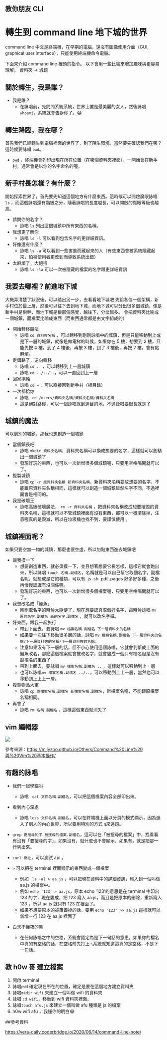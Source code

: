## 教你朋友 CLI


# 轉生到 command line 地下城的世界 

command line 中文是終端機，在早期的電腦，還沒有圖像使用介面（GUI, graphical user interface），只能使用終端機命令電腦。

下面來介紹 command line 裡頭的指令。
以下會用一些比喻來增加趣味與更容易理解。
資料夾 -> 城鎮

## 關於轉生，我是誰？

* 我是誰？
	*  在詠唱前，先問問系統系統，世界上誰是最美麗的女人，然後詠唱`whoami`，系統就會告訴你了。😂

## 轉生降臨，我在哪？

首先我們已經轉生到電腦裡面的世界了，到了陌生環境，當然要先確認我們在哪？這時候要詠唱 `pwd`。

* `pwd` ，終端機會列印出現在所在位置（在哪個資料夾裡面），一開始會在新手村，通常會是以你的名字命名的喔。

## 新手村長怎樣？有什麼？

開始探索世界了，首先要先知道這個地方有什麼東西。這時候可以開啟魔眼詠唱 `ls` ，而這個詠唱還有階級之分，隨著詠唱的長度越長，可以開啟的魔眼等級也越高。

* 請問你的名字？
	* 詠唱 `ls` 列出這個城鎮中所有東西的名稱。
* 我想更了解你
	* 詠唱 `ls -l` 可以看到包含名字的更詳細資訊。
* 好像還有什麼？
	*  詠唱 `ls -a` 可以看到一些害羞而藏起來的人（有些東西會被系統隱藏起來，怕被使用者更改到而導致系統出錯）
* 太麻煩了，大絕招
	* 詠唱 `ls -la` 可以一次被隱藏的檔案的名字跟更詳細資訊

## 我要去哪裡？前進地下城

大概弄清楚了狀況後，可以踏出另一步，去看看地下城吧
先給各位一個架構，新手村位於最上層，然後可以往下去到地下城，而地下城可以分出很多個城鎮，像是新手村是樹幹，而地下城是根部個感覺，越往下，分岔越多。
會把資料夾比喻成一個城鎮，而檔案比喻成東西（而東西通常都是由文字組成的）

* 開始轉移魔法
	* 詠唱 `cd 資料夾名稱` ，可以轉移到剛剛詠唱中的城鎮，但是只能移動到上或是下一層的城鎮，就像是做電梯的時候，如果你在 5 樓，想要到 2 樓，只能先按 4 樓，到了 4 樓後，再按 3 樓，到了 3 樓後，再按 2 樓，會有點麻煩。
*  走錯路了，逆向轉移
	* 詠唱 `cd ..` ，可以轉移到上一層城鎮
	* 詠唱 `cd ../../..`，可以一直回到上一層
* 回家捲軸
	* 詠唱 `cd ~` ，可以直接回到新手村（根目錄）
* 一次都給你
	* 	詠唱 ` cd /users/資料夾名稱/資料夾名稱/資料夾名稱`
	*  這是絕對路徑，可以一個詠唱就到達目的地，不過詠唱要很長就是了


## 城鎮的魔法
可以到別的城鎮，那我也想創造一個城鎮

* 當個鎮長吧
	* 詠唱 `mkdir 資料夾名稱`，資料夾名稱可以換成想要的名字，這樣就可以創糙出一個城鎮了
	*  發現好玩的東西，也可以一次新增很多個城鎮喔，只要用空格隔開就可以了。
* 複製城鎮
	* 詠唱 `cp -r 原資料夾名稱 新資料夾名稱`，新資料夾名稱要放想要的名字，不能跟原資料夾名稱相同，這樣就可以創造一個城鎮雖然名字不同，不過裡面會是相同的。
*  我是破壞王
	* 詠唱高級破壞魔法， `rm -r 資料夾名稱` ，把資料夾名稱改成想要摧毀的資料夾名稱，這樣就可以不管城鎮裡面有沒有東西，都可以一概清除掉，注意喔真的是毀滅，所以在垃圾桶也找不到，要謹慎使用 。

## 城鎮裡面呢？
如果只要空無一物的城鎮，那麼也很空虛，所以加點東西進去城鎮吧

* 讓我摸一下
	* 想要創造東西，就必須摸一下，並且想著想要它長怎樣，這樣它就會跑出來，所以詠唱 `touch 名稱.副檔名`，名稱就是可以自己幫它取個名字，副檔名呢，就想成是它的種類，可以有 .js .sh .pdf .pages 好多好多種，之後再慢慢認識有沒關係喔。
	* 發現好玩的東西，也可以一次新增很多個檔案喔，只要用空格隔開就可以了。
* 我想改名成「鮭魚」
	* 剛剛取名字的時候太隨便了，現在想要認真取個好名字，這時候詠唱 `mv 舊的名字.副檔名 新的名字.副檔名` ，就可以改名字囉。
* 好東西，跟我一起旅行
	* 帶到下面去，要詠唱 `mv 檔案名稱.副檔名 下一層資料夾的名稱`
	* 如果要一次往下移動很多層的話，詠唱 `mv 檔案名稱.副檔名 下一層資料夾的名稱/下一層資料夾的名稱/下一層資料夾的名稱`。
	* 注意如果沒有下一層的話，但不小心使用這個詠唱，它就會判斷成上面的鮭魚改名，那麼這個檔案就會被改名字，就會變成一個只有檔名但是沒有副檔名的東西了
	* 帶到上面去，要詠唱 `mv 檔案名稱.副檔名 ..` ，這樣就可以移動到上一層
	* 也可以詠唱`mv 檔案名稱.副檔名 ../..`，可以移動到上上一層，當然也可以移動到上上上一層。
* 複製物品大軍
	*  詠唱 `cp 原檔案名稱.副檔名 新檔案名稱.副檔名`，新檔案名稱，不能跟原檔案名稱相同。
* 再會了
	* 詠唱 `rm 名稱.副檔名` ，這樣這個東西就消失了


## vim 編輯器

![](https://milyzoo.github.io/Others/Command%20Line%20與%20Vim%20基本操作/13.jpg)

參考來源：https://milyzoo.github.io/Others/Command%20Line%20與%20Vim%20基本操作/

## 有趣的詠唱

* 我們一起學貓叫
	* 詠唱 ` cat 文件名稱.副檔名`，可以把這個檔案內容全部印出來。
* 看到內心深處
	* 詠唱 `less 文件名稱.副檔名`，可以在終端機上面以分頁的模式顯示，因為進入了別人的內心世界，所以要用特別的方式 `q`來逃跑。


* `grep 要搜尋的字 被搜尋的檔案.副檔名`，這可以在「被搜尋的檔案」中，找看看有沒有「要搜尋的字」，如果沒有，就什麼也不會顯示，如果有，就是把那一行列出來。
* `curl 網址`，可以測試 api 。
* `>` 可以把在 terminal 裡面顯示的東西變成一個檔案
	* 例如 ` ls -al > aa.js` ，可以把現在資料中的詳細資訊，輸入到一個叫做 aa.js 的檔案中。
	* 例如 `echo '123' > aa.js`，原本 echo '123'的意思是在 terminal 中印出 123 的字，現在變成，把 123 寫入 aa.js，而且是把原本的刪除，重新寫入 123 ，所以 aa.js 就只有 123 在裡面了。
	* 如果不想要原本的被覆蓋掉的話，要用 `echo '123' >> aa.js` 這樣就可以新增一行 123 在 aa.js 裡面了
* 白天不懂夜的黑
	* 在任何詠唱之中的空格，系統會認定為是下一句話的意思，如果你的檔名中真的有空格的話，在空格前先打上 `\`系統就知道這真的是空格，不是下一句話。


## 教 h0w 哥 建立檔案

1. 開啟 terminal
2.  詠唱`pwd` 確定現在所在的位置，確定是要在這個地方建立資料夾
3. 詠唱`mkdir wifi` 來建立一個叫做 wifi 的資料夾
4. 詠唱 `cd wifi`，移動到 wifi 資料夾裡面。
4. 詠唱`touch afu.js` 來建立一個叫做 afu 種類是 js 的檔案
5. h0w wifi afu ，我懂你的明白😂

##參考資料

https://vera-daily.coderbridge.io/2020/06/14/command-line-note/
